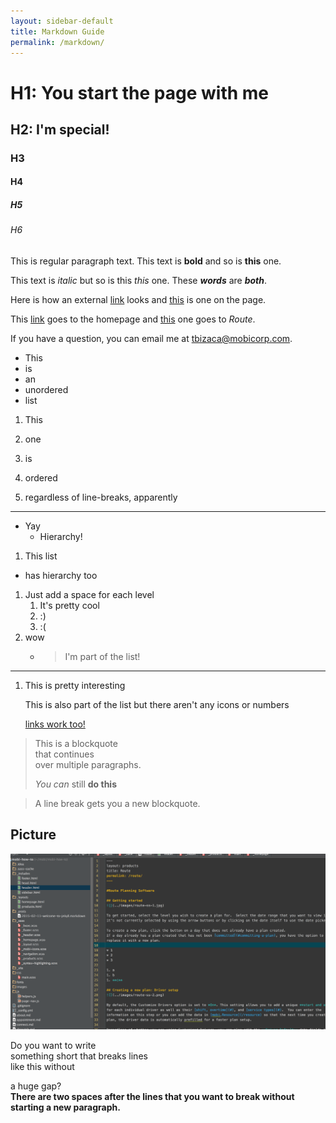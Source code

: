 ```yaml
---
layout: sidebar-default
title: Markdown Guide
permalink: /markdown/
---
```


# H1: You start the page with me

## H2: I'm special! 

### H3

#### H4

##### H5

###### H6

This is regular paragraph text.  This text is **bold** and so is __this__ one.

This text is *italic* but so is this _this_ one.  These __*words*__ are **_both_**.

Here is how an external [link](http://www.mobicorp.com) looks and [this](#h2-im-special) is one on the page.

This [link](/) goes to the homepage and [this](/route) one goes to *Route*.

If you have a question, you can email me at [tbizaca@mobicorp.com](mailto:tbizaca@mobicorp.com).

* This
* is
* an
* unordered
* list

1. This 
5. one 
2. is 
1. ordered

1. regardless of line-breaks, apparently

___

* Yay
    * Hierarchy!

1. This list
 * has hierarchy too
1. Just add a space for each level
    1. It's pretty cool
    2. :)
    1. :(
1. wow
    * > I'm part of the list!
    
***

1. This is pretty interesting
 
    This is also part of the list but there aren't any icons or numbers
 
    [links work too!](#)


> This is a blockquote  
> that continues  
> over multiple paragraphs.
>
> *You can* still **do this** 

> A line break gets you a new blockquote.

## Picture
![this is your picture](../images/picture.png)

Do you want to write  
something short that breaks lines  
like this without

a huge gap?  
**There are two spaces after the lines that you want to break without starting a new paragraph.**
